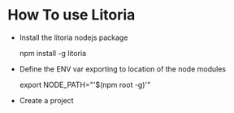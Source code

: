 # How To use Litoria 

* Install the litoria nodejs package

    npm install -g litoria
    
* Define the ENV var exporting to location of the node modules
    
    export NODE_PATH="'$(npm root -g)'"
    
* Create a project    